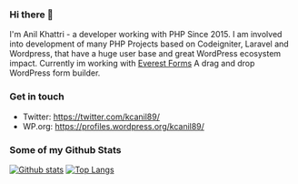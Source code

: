 ### Hi there 👋

I'm Anil Khattri - a developer working with PHP Since 2015. I am involved into development of many PHP Projects based on Codeigniter, Laravel and Wordpress, that have a huge user base and great WordPress ecosystem impact. Currently im working with [Everest Forms](https://wpeverest.com/wordpress-plugins/everest-forms) A drag and drop WordPress form builder.
### Get in touch
- Twitter: https://twitter.com/kcanil89/
- WP.org: https://profiles.wordpress.org/kcanil89/

### Some of my Github Stats
[![Github stats](https://github-readme-stats.vercel.app/api?username=kcanil89&show_icons=true&include_all_commits=true&hide=stars&line_height=24)](https://github.com/anuraghazra/github-readme-stats)
[![Top Langs](https://github-readme-stats.vercel.app/api/top-langs/?username=kcanil89&layout=compact)](https://github.com/anuraghazra/github-readme-stats)
